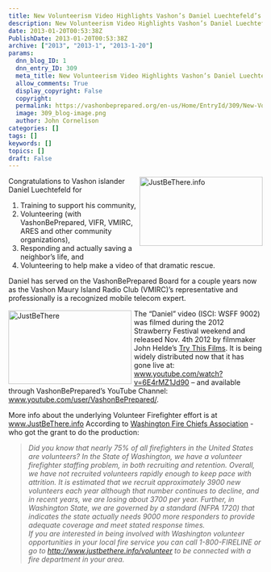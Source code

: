 ```yaml
---
title: New Volunteerism Video Highlights Vashon’s Daniel Luechtefeld’s Big Save
description: New Volunteerism Video Highlights Vashon’s Daniel Luechtefeld’s Big Save
date: 2013-01-20T00:53:38Z
PublishDate: 2013-01-20T00:53:38Z
archive: ["2013", "2013-1", "2013-1-20"]
params:
  dnn_blog_ID: 1
  dnn_entry_ID: 309
  meta_title: New Volunteerism Video Highlights Vashon’s Daniel Luechtefeld’s Big Save
  allow_comments: True
  display_copyright: False
  copyright:
  permalink: https://vashonbeprepared.org/en-us/Home/EntryId/309/New-Volunteerism-Video-Highlights-Vashon-rsquo-s-Daniel-Luechtefeld-rsquo-s-Big-Save
  image: 309_blog-image.png
  author: John Cornelison
categories: []
tags: []
keywords: []
topics: []
draft: False
---
```


<p><a href="./images/309/Windows-Live-Writer-962412e2e197_E50D-JustBeThere.info_2.jpg"><img style="background-image: none; border-bottom: 0px; border-left: 0px; margin: 0px 0px 5px 5px; padding-left: 0px; padding-right: 0px; display: inline; float: right; border-top: 0px; border-right: 0px; padding-top: 0px" title="JustBeThere.info" border="0" alt="JustBeThere.info" align="right" src="./images/309/Windows-Live-Writer-962412e2e197_E50D-JustBeThere.info_thumb.jpg" width="244" height="137" /></a>Congratulations to Vashon islander Daniel Luechtefeld for</p>  <ol>   <li>Training to support his community,</li>    <li>Volunteering (with VashonBePrepared, VIFR, VMIRC, ARES and other community organizations),</li>    <li>Responding and actually saving a neighbor’s life, and</li>    <li>Volunteering to help make a video of that dramatic rescue.</li> </ol>  <p>Daniel has served on the VashonBePrepared Board for a couple years now as the Vashon Maury Island Radio Club (VMIRC)’s representative and professionally is a recognized mobile telecom expert.</p>  <p><a href="./images/309/Windows-Live-Writer-962412e2e197_E50D-JustBeThere_2.jpg"><img style="background-image: none; border-bottom: 0px; border-left: 0px; margin: 2px 5px 5px 0px; padding-left: 0px; padding-right: 0px; display: inline; float: left; border-top: 0px; border-right: 0px; padding-top: 0px" title="JustBeThere" border="0" alt="JustBeThere" align="left" src="./images/309/Windows-Live-Writer-962412e2e197_E50D-JustBeThere_thumb.jpg" width="244" height="146" /></a>The “Daniel” video (ISCI: WSFF 9002) was filmed during the 2012 Strawberry Festival weekend and released Nov. 4th 2012 by filmmaker John Helde’s <a href="http://trythisfilms.com" target="_blank">Try This Films</a>. It is being widely distributed now that it has gone live at: <a href="http://www.youtube.com/watch?v=6E4rMZ1Jd90">www.youtube.com/watch?v=6E4rMZ1Jd90</a> – and available through VashonBePrepared’s YouTube Channel: <a href="http://www.youtube.com/user/VashonBePrepared/">www.youtube.com/user/VashonBePrepared/</a>. </p>  <p>More info about the underlying Volunteer Firefighter effort is at <a href="http://www.JustBeThere.info">www.JustBeThere.info</a> According to <a href="http://www.wsafc.org/" target="_blank">Washington Fire Chiefs Association</a> - who got the grant to do the production:</p>  <blockquote>   <p><em>Did you know that nearly 75% of all firefighters in the United States are volunteers? In the State of Washington, we have a volunteer firefighter staffing problem, in both recruiting and retention. Overall, we have not recruited volunteers rapidly enough to keep pace with attrition. It is estimated that we recruit approximately 3900 new volunteers each year although that number continues to decline, and in recent years, we are losing about 3700 per year. Further, in Washington State, we are governed by a standard (NFPA 1720) that indicates the state actually needs 9000 more responders to provide adequate coverage and meet stated response times.       <br />If you are interested in being involved with Washington volunteer opportunities in your local fire service you can call 1-800-FIRELINE or go to </em><a href="http://www.justbethere.info/volunteer"><em>http://www.justbethere.info/volunteer</em></a><em> to be connected with a fire department in your area.</em></p></blockquote>
